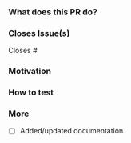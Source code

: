 <!--
PLEASE READ THIS MESSAGE.

HOW TO WRITE A GOOD PULL REQUEST?

- Make it small.
- Do only one thing.
- Avoid re-formatting.
- Make sure the code builds and works.
- Write useful descriptions and titles.
- Address review comments in terms of additional commits.
- Do not amend/squash existing ones unless the PR is trivial.
- Read the contributing guide: https://docs.bigbluebutton.org/support/faq.html#bigbluebutton-development-process
- Sign and send the Contributor License Agreement: https://docs.bigbluebutton.org/support/faq.html#why-do-i-need-to-sign-a-contributor-license-agreement-to-contribute-source-code

-->

### What does this PR do?
<!-- A brief description of each change being made with this pull request. -->


### Closes Issue(s)
<!-- List here all the issues closed by this pull request. Use keyword `closes` before each issue number
Closes #123456
-->
Closes #

### Motivation
<!-- What inspired you to submit this pull request? -->


### How to test
<!-- List here everything that is necessary for the reviewer to be able to test it completely (docs link, step-by-step, bug cases)
- Is there any specific setup needed, different than the default?
- The linked issue contains all necessary content?
- Have you found any different case that might be tested when you were fixing/implementing it?
-->


### More
<!-- Anything else we should know when reviewing? -->
- [ ] Added/updated documentation
